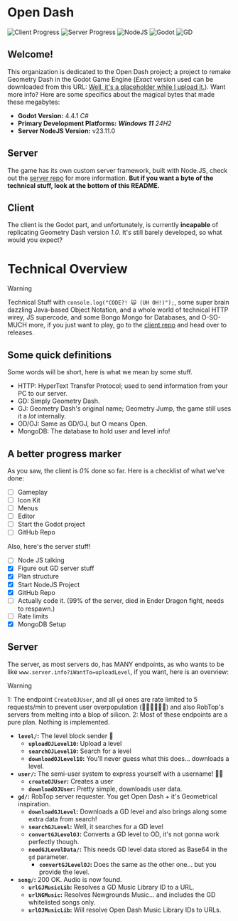 # Open Dash
![Client Progress](https://progress-bar.xyz/0/?title=client) ![Server Progress](https://progress-bar.xyz/16/?title=server)  ![NodeJS](https://img.shields.io/badge/Node.JS-v23.11.0-green?logo=nodedotjs&logoColor=white) ![Godot](https://img.shields.io/badge/Godot-v4.4.1-blue?logo=godotengine&logoColor=white) ![GD](https://img.shields.io/badge/Recreated%20GD-none-red)

## Welcome!
This organization is dedicated to the Open Dash project; a project to remake Geometry Dash in the Godot Game Engine (*Exact* version used can be downloaded from this URL: [Well, it's a placeholder while I upload it.](https://example.com/)).
Want more info? Here are some specifics about the magical bytes that made these megabytes:
- **Godot Version:** 4.4.1 *C#*
- **Primary Development Platforms:** ***Windows 11*** *24H2*
- **Server NodeJS Version:** v23.11.0

## Server
The game has its own custom server framework, built with Node.JS, check out the [server repo](https://github.com/Open-Dash-Dev/server/) for more information.
**But if you want a byte of the technical stuff, look at the bottom of this README.**

## Client
The client is the Godot part, and unfortunately, is currently **incapable** of replicating Geometry Dash version *1.0*. It's still barely developed, so what would you expect?

# Technical Overview
> [!WARNING]
> Technical Stuff with `console.log("CODE?! 🙀 (UH OH!)");`, some super brain dazzling Java-based Object Notation, and a whole world of technical HTTP wirey, JS supercode, and some Bongo Mongo for Databases, and O-SO-MUCH more, if you just want to play, go to the [client repo](https://github.com/Open-Dash-Dev/client/) and head over to releases.

## Some quick definitions
Some words will be short, here is what we mean by some stuff.
- HTTP: HyperText Transfer Protocol; used to send information from your PC to our server.
- GD: Simply Geometry Dash.
- GJ: Geometry Dash's original name; Geometry Jump, the game still uses it a *lot* internally.
- OD/OJ: Same as GD/GJ, but O means Open.
- MongoDB: The database to hold user and level info!

## A better progress marker
As you saw, the client is *0%* done so far. Here is a checklist of what we've done:
- [ ] Gameplay
- [ ] Icon Kit
- [ ] Menus
- [ ] Editor
- [ ] Start the Godot project
- [ ] GitHub Repo

Also, here's the server stuff!
- [ ] Node JS talking
- [x] Figure out GD server stuff
- [x] Plan structure
- [x] Start NodeJS Project
- [x] GitHub Repo
- [ ] Actually code it. (99% of the server, died in Ender Dragon fight, needs to respawn.)
- [ ] Rate limits
- [x] MongoDB Setup

## Server
The server, as most servers do, has MANY endpoints, as who wants to be like `www.server.info?iWantTo=uploadLevel`, if you want, here is an overview:
> [!WARNING]
> 1:
> The endpoint `CreateOJUser`, and all `gd` ones are rate limited to 5 requests/min to prevent user overpopulation (👥👥👥👥👥👥) and also RobTop's servers from melting into a blop of silicon.
> 2:
> Most of these endpoints are a pure plan. Nothing is implemented.

- **`level/`:** The level block sender 🧱
  - **`uploadOJLevel10`:** Upload a level
  - **`searchOJLevel10`:** Search for a level
  - **`downloadOJLevel10`:** You'll never guess what this does... downloads a level.
- **`user/`:** The semi-user system to express yourself with a username! 🙎‍♂️
  - **`createOJUser`:** Creates a user
  - **`downloadOJUser`:** Pretty simple, downloads user data.
- **`gd/`:** RobTop server requester. You get Open Dash + it's Geometrical inspiration.
  - **`downloadGJLevel`:** Downloads a GD level and also brings along some extra data from search!
  - **`searchGJLevel`:** Well, it searches for a GD level
  - **`convertGJLevelOJ`:** Converts a GD level to OD, it's not gonna work perfectly though.
  - **`needGJLevelData/`:** This needs GD level data stored as Base64 in the `gd` parameter.
    - **`convertGJLevelOJ`:** Does the same as the other one... but you provide the level.
- **`song/`:** 200 OK. Audio is now found.
  - **`urlGJMusicLib`:** Resolves a GD Music Library ID to a URL.
  - **`urlNGMusic`:** Resolves Newgrounds Music... and includes the GD whitelisted songs only.
  - **`urlOJMusicLib`:** Will resolve Open Dash Music Library IDs to URLs.
